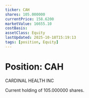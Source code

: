 ```yaml
---
ticker: CAH
shares: 105.000000
currentPrice: 158.6200
marketValue: 16655.10
costBasis: 
assetClass: Equity
lastUpdated: 2025-10-18T15:19:13
tags: [position, Equity]
---
```


# Position: CAH

CARDINAL HEALTH INC

Current holding of 105.000000 shares.
